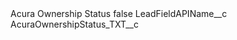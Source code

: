<?xml version="1.0" encoding="UTF-8"?>
<CustomMetadata xmlns="http://soap.sforce.com/2006/04/metadata" xmlns:xsi="http://www.w3.org/2001/XMLSchema-instance" xmlns:xsd="http://www.w3.org/2001/XMLSchema">
    <label>Acura Ownership Status</label>
    <protected>false</protected>
    <values>
        <field>LeadFieldAPIName__c</field>
        <value xsi:type="xsd:string">AcuraOwnershipStatus_TXT__c</value>
    </values>
</CustomMetadata>
